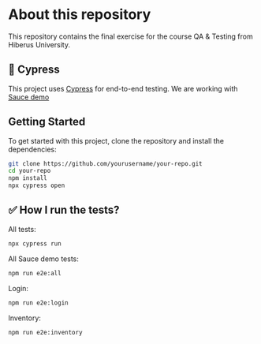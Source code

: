 About this repository
==================
This repository contains the final exercise for the course QA & Testing from Hiberus University.

🌳 Cypress
---

This project uses [Cypress](https://www.cypress.io/) for end-to-end testing. We are working with [Sauce demo](https://www.saucedemo.com//)

## Getting Started

To get started with this project, clone the repository and install the dependencies:

```sh
git clone https://github.com/yourusername/your-repo.git
cd your-repo
npm install
npx cypress open
```

✅ How I run the tests?
---

All tests: 
```sh
npx cypress run
```
All Sauce demo tests: 
```sh
npm run e2e:all
```
Login: 
```sh
npm run e2e:login
```
Inventory:
```sh
npm run e2e:inventory
```

